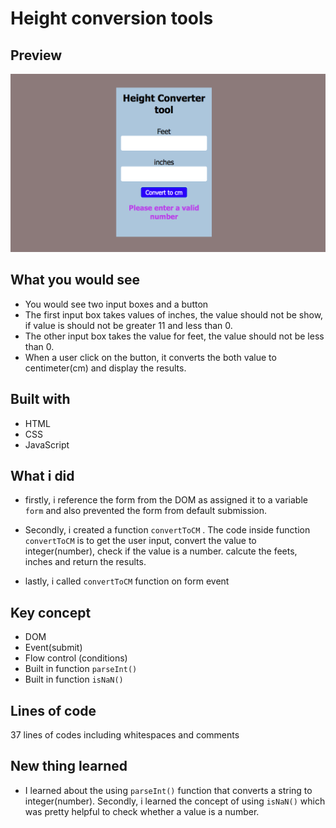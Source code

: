 # Height conversion tools

## Preview

![project image](img/Screen%20Shot%202023-01-07%20at%209.43.33%20PM.png)

## What you would see 

- You would see two input boxes and a button
- The first input box takes values of inches,  the value should not be show, if value is should  not be greater 11 and less than 0. 
- The other input box takes the value for feet, the value should not be less than 0.
- When a user click on the button, it converts the both value to centimeter(cm) and display the results.

## Built with

- HTML
- CSS
- JavaScript
  
## What i did 

- firstly, i reference the form from the DOM as assigned it to a variable `form` and also prevented the form from default submission.
  
- Secondly, i created a function `convertToCM` . The code inside function `convertToCM` is to get the user input, convert the value to integer(number), check if the value is a number. calcute the feets, inches and return the results.
  
- lastly, i called `convertToCM` function on form event
  
## Key concept

- DOM
- Event(submit)
- Flow control (conditions)
- Built in function `parseInt()`
- Built in function `isNaN()`
  
## Lines of code 

37 lines of codes including whitespaces and comments

## New thing learned 

- I learned about the using `parseInt()` function that converts a string to integer(number). Secondly, i learned the concept of using `isNaN()` which was pretty helpful to check whether a value is a number.
